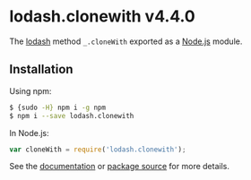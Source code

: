 # lodash.clonewith v4.4.0

The [lodash](https://lodash.com/) method `_.cloneWith` exported as a [Node.js](https://nodejs.org/) module.

## Installation

Using npm:
```bash
$ {sudo -H} npm i -g npm
$ npm i --save lodash.clonewith
```

In Node.js:
```js
var cloneWith = require('lodash.clonewith');
```

See the [documentation](https://lodash.com/docs#cloneWith) or [package source](https://github.com/lodash/lodash/blob/4.4.0-npm-packages/lodash.clonewith) for more details.
